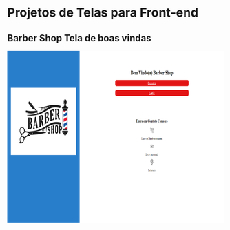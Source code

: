 # Projetos de Telas para Front-end

## Barber Shop Tela de boas vindas
<img src="Barber Shop/Capturar.png" height="400" alt="img aplicação em execução"/>
